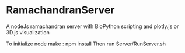 # RamachandranServer
A nodeJs ramachandran server with BioPython scripting and plotly.js or 3D.js visualization

To initialize node make : npm install
Then run Server/RunServer.sh
